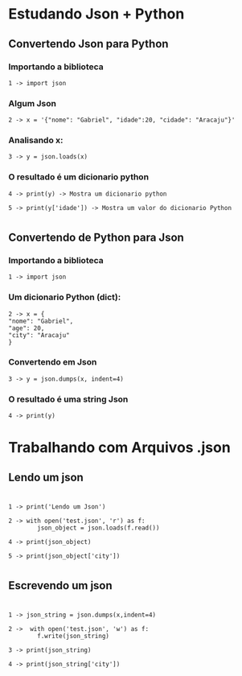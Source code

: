 # Estudando Json + Python

## Convertendo Json para Python

### Importando a biblioteca

    1 -> import json

### Algum Json
    2 -> x = '{"nome": "Gabriel", "idade":20, "cidade": "Aracaju"}'

### Analisando x:

    3 -> y = json.loads(x)

### O resultado é um dicionario python
    4 -> print(y) -> Mostra um dicionario python
    
    5 -> print(y['idade']) -> Mostra um valor do dicionario Python

#

## Convertendo de Python para Json

### Importando a biblioteca

    1 -> import json

### Um dicionario Python (dict):
    2 -> x = {
    "nome": "Gabriel",
    "age": 20,
    "city": "Aracaju"
    }

### Convertendo em Json
    3 -> y = json.dumps(x, indent=4)

### O resultado é uma string Json
    4 -> print(y)

#

# Trabalhando com Arquivos .json

## Lendo um json

#

    1 -> print('Lendo um Json') 

    2 -> with open('test.json', 'r') as f:
            json_object = json.loads(f.read())

    4 -> print(json_object)

    5 -> print(json_object['city'])

#

## Escrevendo um json

#

    1 -> json_string = json.dumps(x,indent=4)
 
    2 ->  with open('test.json', 'w') as f:
            f.write(json_string)

    3 -> print(json_string)

    4 -> print(json_string['city'])